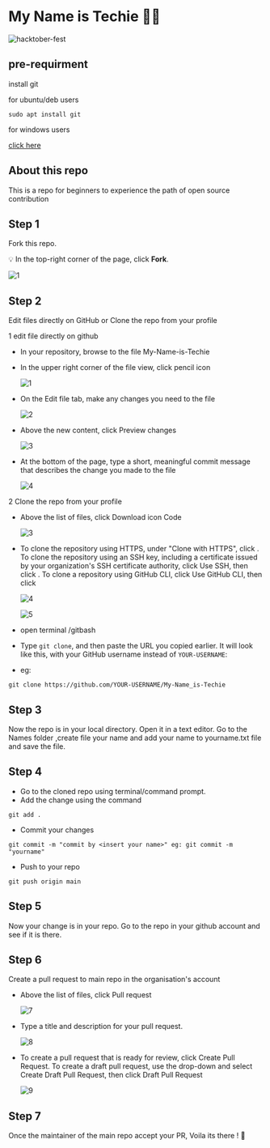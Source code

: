 # My Name is Techie 🧑‍💻

![hacktober-fest](https://user-images.githubusercontent.com/59057736/138592108-ec6e254d-e63f-4e1b-a1b8-3d1a08d42f0b.png)

## pre-requirment
install git

for ubuntu/deb users 

```
sudo apt install git
```
for windows users
 
 [click here](https://git-scm.com/downloads)
 
## About this repo 

This is a repo for beginners to experience the path of open source contribution


## Step 1

Fork this repo.

💡 In the top-right corner of the page, click **Fork**.

![1](https://docs.github.com/assets/images/help/repository/fork_button.jpg)

## Step 2 

Edit files directly on GitHub or Clone the repo from your profile 

1 edit file directly on github

 * In your repository, browse to the file My-Name-is-Techie
 * In the upper right corner of the file view, click pencil icon
  
   ![1](https://docs.github.com/assets/images/help/repository/edit-file-edit-button.png)

 * On the Edit file tab, make any changes you need to the file

 
   ![2](https://docs.github.com/assets/images/help/repository/edit-readme-light.png)
 
 * Above the new content, click Preview changes

   ![3](https://docs.github.com/assets/images/help/repository/edit-readme-preview-changes.png)

   
 * At the bottom of the page, type a short, meaningful commit message that describes the change you made to the file
 
   ![4](https://docs.github.com/assets/images/help/repository/write-commit-message-quick-pull.png)

2 Clone the repo from your profile 
  
  * Above the list of files, click Download icon Code
  
     ![3](https://docs.github.com/assets/images/help/repository/code-button.png)
   
   * To clone the repository using HTTPS, under "Clone with HTTPS", click  . To clone the repository using an SSH key, including a certificate issued by your   organization's SSH certificate authority, click Use SSH, then click . To clone a repository using GitHub CLI, click Use GitHub CLI, then click 
     
     ![4](https://docs.github.com/assets/images/help/repository/https-url-clone.png)
     
     ![5](https://docs.github.com/assets/images/help/repository/https-url-clone-cli.png)
     
   * open terminal /gitbash 
   * Type ``git clone``, and then paste the URL you copied earlier. It will look like this, with your GitHub username instead of ``YOUR-USERNAME``: 
   * eg:
    
    git clone https://github.com/YOUR-USERNAME/My-Name_is-Techie   

## Step 3

Now the repo is in your local directory. Open it in a text editor. Go to the Names folder ,create file your name and add your name to yourname.txt file and save the file.

## Step 4

- Go to the cloned repo using terminal/command prompt.
- Add the change using the command
```
git add .
```
- Commit your changes 
```
git commit -m "commit by <insert your name>" eg: git commit -m "yourname"
```
- Push to your repo
```
git push origin main
```

## Step 5

Now your change is in your repo. Go to the repo in your github account and see if it is there.

## Step 6

Create a pull request to main repo in the organisation's account

 * Above the list of files, click  Pull request
 
   ![7](https://docs.github.com/assets/images/help/pull_requests/pull-request-start-review-button.png)
  * Type a title and description for your pull request.
    
     ![8](https://docs.github.com/assets/images/help/pull_requests/pullrequest-description.png)
   
   * To create a pull request that is ready for review, click Create Pull Request. To create a draft pull request, use the drop-down and select Create Draft Pull Request, then click Draft Pull Request
     
     ![9](https://docs.github.com/assets/images/help/pull_requests/pullrequest-send.png)



## Step 7

Once the maintainer of the main repo accept your PR, Voila its there ! 🍾

